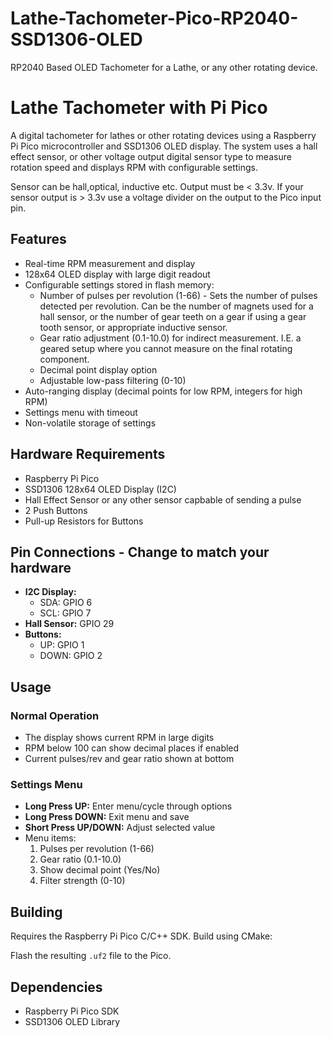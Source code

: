 # Lathe-Tachometer-Pico-RP2040-SSD1306-OLED
RP2040 Based OLED Tachometer for a Lathe, or any other rotating device.


# Lathe Tachometer with Pi Pico

A digital tachometer for lathes or other rotating devices using a Raspberry Pi Pico microcontroller and SSD1306 OLED display. 
The system uses a hall effect sensor, or other voltage output digital sensor type to measure rotation speed and displays RPM with configurable settings.

Sensor can be hall,optical, inductive etc.  Output must be < 3.3v. If your sensor output is > 3.3v use a voltage divider on the output to the Pico input pin.

## Features

- Real-time RPM measurement and display
- 128x64 OLED display with large digit readout
- Configurable settings stored in flash memory:
  - Number of pulses per revolution (1-66) - Sets the number of pulses detected per revolution. Can be the number of magnets used for a hall sensor, or the number of gear teeth on a gear if using a gear tooth sensor, or appropriate inductive sensor. 
  - Gear ratio adjustment (0.1-10.0) for indirect measurement. I.E. a geared setup where you cannot measure on the final rotating component.
  - Decimal point display option
  - Adjustable low-pass filtering (0-10)
- Auto-ranging display (decimal points for low RPM, integers for high RPM)
- Settings menu with timeout
- Non-volatile storage of settings

## Hardware Requirements

- Raspberry Pi Pico
- SSD1306 128x64 OLED Display (I2C)
- Hall Effect Sensor or any other sensor capbable of sending a pulse
- 2 Push Buttons
- Pull-up Resistors for Buttons

## Pin Connections - Change to match your hardware

- **I2C Display:**
  - SDA: GPIO 6
  - SCL: GPIO 7
- **Hall Sensor:** GPIO 29
- **Buttons:**
  - UP: GPIO 1
  - DOWN: GPIO 2

## Usage

### Normal Operation
- The display shows current RPM in large digits
- RPM below 100 can show decimal places if enabled
- Current pulses/rev and gear ratio shown at bottom

### Settings Menu
- **Long Press UP:** Enter menu/cycle through options
- **Long Press DOWN:** Exit menu and save
- **Short Press UP/DOWN:** Adjust selected value
- Menu items:
  1. Pulses per revolution (1-66)
  2. Gear ratio (0.1-10.0)
  3. Show decimal point (Yes/No)
  4. Filter strength (0-10)

## Building

Requires the Raspberry Pi Pico C/C++ SDK. Build using CMake:

Flash the resulting `.uf2` file to the Pico.

## Dependencies

- Raspberry Pi Pico SDK
- SSD1306 OLED Library
